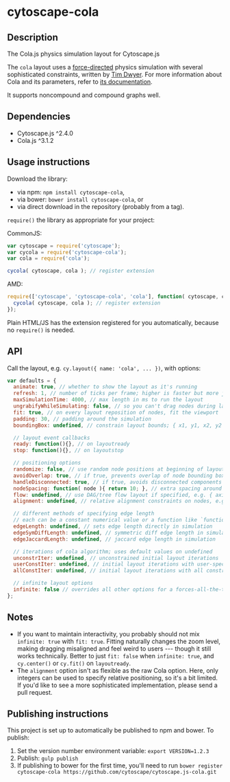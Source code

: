 cytoscape-cola
================================================================================


## Description

The Cola.js physics simulation layout for Cytoscape.js

The `cola` layout uses a [force-directed](http://en.wikipedia.org/wiki/Force-directed_graph_drawing) physics simulation with several sophisticated constraints, written by [Tim Dwyer](http://www.csse.monash.edu.au/~tdwyer/).  For more information about Cola and its parameters, refer to [its documentation](http://marvl.infotech.monash.edu/webcola/).

It supports noncompound and compound graphs well.

## Dependencies

 * Cytoscape.js ^2.4.0
 * Cola.js ^3.1.2


## Usage instructions

Download the library:
 * via npm: `npm install cytoscape-cola`,
 * via bower: `bower install cytoscape-cola`, or
 * via direct download in the repository (probably from a tag).

`require()` the library as appropriate for your project:

CommonJS:
```js
var cytoscape = require('cytoscape');
var cycola = require('cytoscape-cola');
var cola = require('cola');

cycola( cytoscape, cola ); // register extension
```

AMD:
```js
require(['cytoscape', 'cytoscape-cola', 'cola'], function( cytoscape, cycola, cola ){
  cycola( cytoscape, cola ); // register extension
});
```

Plain HTML/JS has the extension registered for you automatically, because no `require()` is needed.


## API

Call the layout, e.g. `cy.layout({ name: 'cola', ... })`, with options:

```js
var defaults = {
  animate: true, // whether to show the layout as it's running
  refresh: 1, // number of ticks per frame; higher is faster but more jerky
  maxSimulationTime: 4000, // max length in ms to run the layout
  ungrabifyWhileSimulating: false, // so you can't drag nodes during layout
  fit: true, // on every layout reposition of nodes, fit the viewport
  padding: 30, // padding around the simulation
  boundingBox: undefined, // constrain layout bounds; { x1, y1, x2, y2 } or { x1, y1, w, h }

  // layout event callbacks
  ready: function(){}, // on layoutready
  stop: function(){}, // on layoutstop

  // positioning options
  randomize: false, // use random node positions at beginning of layout
  avoidOverlap: true, // if true, prevents overlap of node bounding boxes
  handleDisconnected: true, // if true, avoids disconnected components from overlapping
  nodeSpacing: function( node ){ return 10; }, // extra spacing around nodes
  flow: undefined, // use DAG/tree flow layout if specified, e.g. { axis: 'y', minSeparation: 30 }
  alignment: undefined, // relative alignment constraints on nodes, e.g. function( node ){ return { x: 0, y: 1 } }

  // different methods of specifying edge length
  // each can be a constant numerical value or a function like `function( edge ){ return 2; }`
  edgeLength: undefined, // sets edge length directly in simulation
  edgeSymDiffLength: undefined, // symmetric diff edge length in simulation
  edgeJaccardLength: undefined, // jaccard edge length in simulation

  // iterations of cola algorithm; uses default values on undefined
  unconstrIter: undefined, // unconstrained initial layout iterations
  userConstIter: undefined, // initial layout iterations with user-specified constraints
  allConstIter: undefined, // initial layout iterations with all constraints including non-overlap

  // infinite layout options
  infinite: false // overrides all other options for a forces-all-the-time mode
};
```


## Notes

- If you want to maintain interactivity, you probably should not mix `infinite: true` with `fit: true`.  Fitting naturally changes the zoom level, making dragging misaligned and feel weird to users --- though it still works technically.  Better to just `fit: false` when `infinite: true`, and `cy.center()` or `cy.fit()` on `layoutready`.
- The `alignment` option isn't as flexible as the raw Cola option.  Here, only integers can be used to specify relative positioning, so it's a bit limited.  If you'd like to see a more sophisticated implementation, please send a pull request.

## Publishing instructions

This project is set up to automatically be published to npm and bower.  To publish:

1. Set the version number environment variable: `export VERSION=1.2.3`
1. Publish: `gulp publish`
1. If publishing to bower for the first time, you'll need to run `bower register cytoscape-cola https://github.com/cytoscape/cytoscape.js-cola.git`
